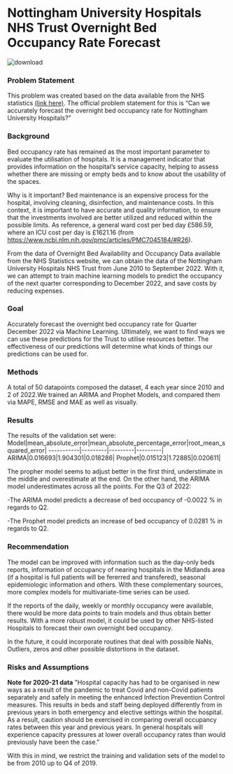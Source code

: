 
# Nottingham University Hospitals NHS Trust Overnight Bed Occupancy Rate Forecast

![download](https://user-images.githubusercontent.com/34876902/204103802-7db9a70b-07ba-4dd4-8a2c-e0e0647fe1cc.png)

### Problem Statement
This problem was created based on the data available from the NHS statistics [(link here)](https://www.england.nhs.uk/statistics/statistical-work-areas/bed-availability-and-occupancy/).
The official problem statement for this is “Can we accurately forecast the overnight bed occupancy rate for Nottingham University Hospitals?”

### Background

Bed occupancy rate has remained as the most important parameter to evaluate the utilisation of hospitals.
It is a management indicator that provides information on the hospital’s service capacity, helping to assess whether there are missing or empty beds and to know about the usability of the spaces. 

Why is it important?  Bed maintenance is an expensive process for the hospital, involving cleaning, disinfection, and maintenance costs. In this context, it is important to have accurate and quality information, to ensure that the investments involved are better utilized and reduced within the possible limits. As reference, a general ward cost per bed day £586.59, where an ICU cost per day is £1621.16 
(from https://www.ncbi.nlm.nih.gov/pmc/articles/PMC7045184/#R26).

From the data of Overnight Bed Availability and Occupancy Data available from the NHS Statistics website, we can obtain the data of the Nottingham University Hospitals NHS Trust from June 2010 to September 2022. With it, we can attempt to train machine learning models to predict the occupancy of the next quarter corresponding to December 2022, and save costs by reducing expenses.

### Goal

Accurately forecast the overnight bed occupancy rate for Quarter December 2022 via Machine Learning.
 Ultimately, we want to find ways we can use these predictions for the Trust to utilise resources better. The effectiveness of our predictions will determine what kinds of things our predictions can be used for.

### Methods

A total of 50 datapoints composed the dataset, 4 each year since 2010 and 2 of 2022.We trained an ARIMA and Prophet Models, and compared them via MAPE, RMSE and MAE as well as visually.

### Results 
The results of the validation set were:
 Model|mean_absolute_error|mean_absolute_percentage_error|root_mean_squared_error|
-----------|---------|---------|---------|
ARIMA|0.016693|1.904301|0.018286|
Prophet|0.015123|1.72885|0.020611|

The propher model seems to adjust better in the first third, understimate in the middle and overestimate at the end. On the other hand, the ARIMA model underestimates across all the points.
For the Q3 of 2022: 

-The ARIMA model predicts a decrease of bed occupancy of -0.0022 % in regards to Q2. 

-The Prophet model predicts an increase of bed occupancy of 0.0281 % in regards to Q2.

### Recommendation

The model can be improved with information such as the day-only beds reports, information of occupancy of nearing hospitals in the Midlands area (if a hospital is full patients will be fererred and transfered), seasonal epidemiologic information and others. With these complementary sources,  more complex models for multivariate-time series can be used.

If the reports of the daily, weekly or monthly occupancy were available, there would be more data points to train models and thus obtain better results. With a more robust model, it could be used by other NHS-listed Hospitals to forecast their own overnight bed occupancy.

In the future, it could incorporate routines that deal with possible NaNs, Outliers, zeros and other possible distortions in the dataset.

### Risks and Assumptions

**Note for 2020-21 data**  "Hospital capacity has had to be organised in new ways as a result of the pandemic to treat Covid and non-Covid patients separately and safely in meeting the enhanced Infection Prevention Control measures. This results in beds and staff being deployed differently from in previous years in both emergency and elective settings within the hospital. As a result, caution should be exercised in comparing overall occupancy rates between this year and previous years. In general hospitals will experience capacity pressures at lower overall occupancy rates than would previously have been the case."

With this in mind, we restrict the training and validation sets of the model to be from 2010 up to Q4 of 2019.

